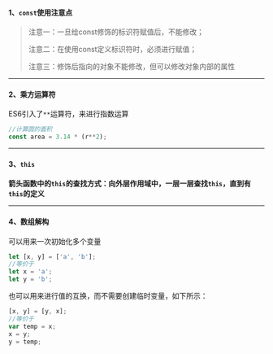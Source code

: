 #### 1、`const`使用注意点

> 注意一：一旦给const修饰的标识符赋值后，不能修改；
>
> 注意二：在使用const定义标识符时，必须进行赋值；
>
> 注意三：修饰后指向的对象不能修改，但可以修改对象内部的属性

------

#### 2、乘方运算符

ES6引入了`**`运算符，来进行指数运算

```js
//计算圆的面积
const area = 3.14 * (r**2);
```

------

#### 3、`this`

**箭头函数中的`this`的查找方式：向外层作用域中，一层一层查找`this`，直到有`this`的定义**

------

#### 4、数组解构

可以用来一次初始化多个变量

```js
let [x, y] = ['a', 'b']; 
//等价于
let x = 'a';
let y = 'b';
```

也可以用来进行值的互换，而不需要创建临时变量，如下所示：

```js
[x, y] = [y, x];
//等价于
var temp = x;
x = y;
y = temp;
```


